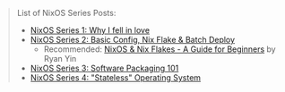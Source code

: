 > List of NixOS Series Posts:
>
> - [NixOS Series 1: Why I fell in love](/en/article/modify-website/nixos-why.lantian/)
> - [NixOS Series 2: Basic Config, Nix Flake & Batch Deploy](/en/article/modify-website/nixos-initial-config-flake-deploy.lantian/)
>   - Recommended: [NixOS & Nix Flakes - A Guide for Beginners](https://thiscute.world/en/posts/nixos-and-flake-basics/) by Ryan Yin
> - [NixOS Series 3: Software Packaging 101](/en/article/modify-computer/nixos-packaging.lantian/)
> - [NixOS Series 4: "Stateless" Operating System](/en/article/modify-computer/nixos-impermanence.lantian/)
